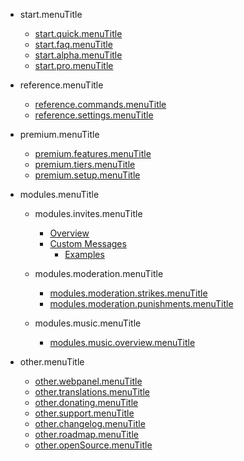 - start.menuTitle

  - [start.quick.menuTitle](/el/start.url/start.quick.url.md)
  - [start.faq.menuTitle](/el/start.url/start.faq.url.md)
  - [start.alpha.menuTitle](/el/start.url/start.alpha.url.md)
  - [start.pro.menuTitle](/el/start.url/start.pro.url.md)

- reference.menuTitle

  - [reference.commands.menuTitle](/el/reference.url/reference.commands.url.md)
  - [reference.settings.menuTitle](/el/reference.url/reference.settings.url.md)

- premium.menuTitle

  - [premium.features.menuTitle](/el/premium.url/premium.features.url.md)
  - [premium.tiers.menuTitle](/el/premium.url/premium.tiers.url.md)
  - [premium.setup.menuTitle](/el/premium.url/premium.setup.url.md)

- modules.menuTitle

  - modules.invites.menuTitle

    - [Overview](/el/modules.url/modules.invites.url/commands.md)
    - [Custom Messages](/el/modules.url/modules.invites.url/custom-messages.md)
      - [Examples](/el/modules.url/modules.invites.url/examples.md)

  - modules.moderation.menuTitle

    - [modules.moderation.strikes.menuTitle](/el/modules.url/modules.moderation.url/modules.moderation.strikes.url.md)
    - [modules.moderation.punishments.menuTitle](/el/modules.url/modules.moderation.url/modules.moderation.punishments.url.md)

  - modules.music.menuTitle

    - [modules.music.overview.menuTitle](/el/modules.url/modules.music.url/modules.music.overview.url.md)

- other.menuTitle

  - [other.webpanel.menuTitle](/el/other.url/other.webpanel.url.md)
  - [other.translations.menuTitle](/el/other.url/other.translations.url.md)
  - [other.donating.menuTitle](/el/other.url/other.donating.url.md)
  - [other.support.menuTitle](/el/other.url/other.support.url.md)
  - [other.changelog.menuTitle](/el/other.url/other.changelog.url.md)
  - [other.roadmap.menuTitle](/el/other.url/other.roadmap.url.md)
  - [other.openSource.menuTitle](/el/other.url/other.openSource.url.md)
